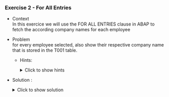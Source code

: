 
### Exercise 2 - For All Entries


- Context \
  In this exercice we will use the FOR ALL ENTRIES clause in ABAP to fetch the according company names for each employee
- Problem \
  for every employee selected, also show their respective company name that is stored in the T001 table.

  - Hints:
    <details>
      <summary> Click to show hints </summary>

      * take a look at the structure and contents of the T001 table.
      
      * use the FOR ALL ENTIRES clause to minimise the cost of the search
    </details> 

- Solution :
  <details>
    <summary>Click to show solution</summary>
    
    After taking  a look at the structure and contents of the T001 table, we can add a few data declarations in our main program and modify the selection code as follows:



  ```abap
  DATA : s_idsal TYPE ZEXOSALARIES-ID_SAL,
          s_nomsal TYPE ZEXOSALARIES-NOM_SALARIES,
          s_prenomsal TYPE ZEXOSALARIES-PRENOM_SALARIES,
          s_datnaissancesal TYPE ZEXOSALARIES-DATE_DE_NAISSANCE,
          IT_SALARIES TYPE TABLE OF ZEXOSALARIES,
          WA_SALARIES TYPE ZEXOSALARIES.

  DATA : IT_SOCIETE TYPE TABLE OF T001,
         WA_SOCIETE TYPE T001.

  SELECT-OPTIONS :
     s_id for s_idsal,
     s_nom for s_nomsal NO INTERVALS,
     s_prenom for s_prenomsal NO INTERVALS,
     s_dat for s_datnaissancesal.


  Select *
  from ZEXOSALARIES
  into table IT_SALARIES
  where ID_SAL IN S_ID
  AND NOM_SALARIES IN S_NOM
  AND PRENOM_SALARIES IN S_PRENOM
  AND DATE_DE_NAISSANCE IN S_DAT.

  " sy-subrc will return 0 if atleast 1 result is found
  IF sy-subrc <> 0.
  MESSAGE text-E02 TYPE 'E'.
  ENDIF.


  IF IT_SALARIES[] IS NOT INITIAL.
    SELECT *
      FROM T001
      INTO TABLE IT_SOCIETE
      FOR ALL ENTRIES IN IT_SALARIES
      WHERE BUKRS = IT_SALARIES-SOCIETE.
    IF SY-SUBRC = 0.
      SORT IT_SOCIETES BY BUKRS.
      "ELSE.
      "MESSAGE TEXT-E02 TYPE 'E'.
    ENDIF.
  ENDIF.

  

  LOOP AT IT_SALARIES into WA_SALARIES.
    CLEAR WA_SOCIETE.
    READ  TABLE IT_SOCIETE INTO WA_SOCIETE WITH KEY BUKRS = WA_SALARIES-SOCIETE.
      WRITE WA_SALARIES-ID_SAL.
      WRITE WA_SALARIES-NOM_SALARIES.
      WRITE WA_SOCIETE-BUTXT.
      WRITE /. "breakline to make result more readable
  ENDLOOP.
  ```

  ![Societe-Result](https://github.com/Fabeure/ABAP-Initiation/blob/main/Images/Societe_Result.png?raw=true)

    🔴🔴🔴🔴🔴
     Be careful when using FOR ALL ENTRIES in an empty internal table, as this will cause the system to select all entries in every database table which could cause a system crash or a memory overflow.
   🔴🔴🔴🔴🔴
  </details>
